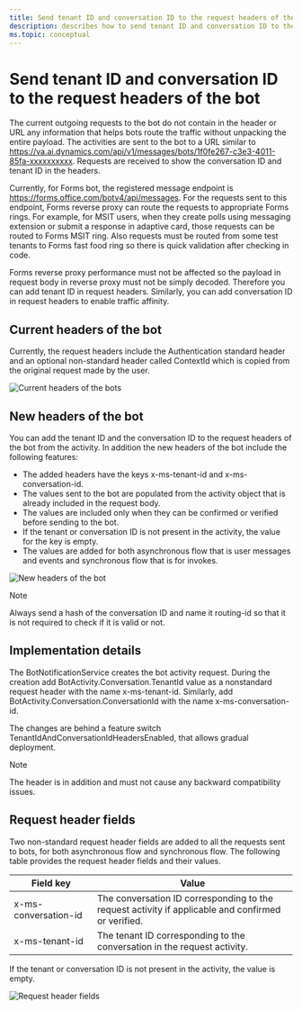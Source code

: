 ```yaml
---
title: Send tenant ID and conversation ID to the request headers of the bot
description: describes how to send tenant ID and conversation ID to the request headers of the bot.
ms.topic: conceptual
---
```


# Send tenant ID and conversation ID to the request headers of the bot

The current outgoing requests to the bot do not contain in the header or URL any information that helps bots route the traffic without unpacking the entire payload. The activities are sent to the bot to a URL similar to https://va.ai.dynamics.com/api/v1/messages/bots/1f0fe267-c3e3-4011-85fa-xxxxxxxxxx. Requests are received to show the conversation ID and tenant ID in the headers.

Currently, for Forms bot, the registered message endpoint is https://forms.office.com/botv4/api/messages.
For the requests sent to this endpoint, Forms reverse proxy can route the requests to appropriate Forms rings. For example, for MSIT users, when they create polls using messaging extension or submit a response in adaptive card, those requests can be routed to Forms MSIT ring. Also requests must be routed from some test tenants to Forms fast food ring so there is quick validation after checking in code.

Forms reverse proxy performance must not be affected so the payload in request body in reverse proxy must not be simply decoded. Therefore you can add tenant ID in request headers. Similarly, you can add conversation ID in request headers to enable traffic affinity.

## Current headers of the bot

Currently, the request headers include the Authentication standard header and an optional non-standard header called ContextId which is copied from the original request made by the user.

![Current headers of the bots](~/assets/images/bots/currentheadersofbots.png)

## New headers of the bot

You can add the tenant ID and the conversation ID to the request headers of the bot from the activity. In addition the new headers of the bot include the following features:

- The added headers have the keys x-ms-tenant-id and x-ms-conversation-id.
- The values sent to the bot are populated from the activity object that is already included in the request body.
- The values are included only when they can be confirmed or verified before sending to the bot.
- If the tenant or conversation ID is not present in the activity, the value for the key is empty.
- The values are added for both asynchronous flow that is user messages and events and synchronous flow that is for invokes.

![New headers of the bot](~/assets/images/bots/newheadersofbots.png)

> [!NOTE]
> Always send a hash of the conversation ID and name it routing-id so that it is not required to check if it is valid or not.

## Implementation details

The BotNotificationService creates the bot activity request. During the creation add BotActivity.Conversation.TenantId value as a nonstandard request header with the name x-ms-tenant-id. Similarly, add BotActivity.Conversation.ConversationId with the name x-ms-conversation-id.

The changes are behind a feature switch TenantIdAndConversationIdHeadersEnabled, that allows gradual deployment.

> [!NOTE]
> The header is in addition and must not cause any backward compatibility issues.

## Request header fields

Two non-standard request header fields are added to all the requests sent to bots, for both asynchronous flow and synchronous flow. The following table provides the request header fields and their values.

| Field key | Value |
|----------------|-----------------|
| x-ms-conversation-id | The conversation ID corresponding to the request activity if applicable and confirmed or verified. |
| x-ms-tenant-id | The tenant ID corresponding to the conversation in the request activity. |

If the tenant or conversation ID is not present in the activity, the value is empty.

![Request header fields](~/assets/images/bots/requestheaderfields.png)
